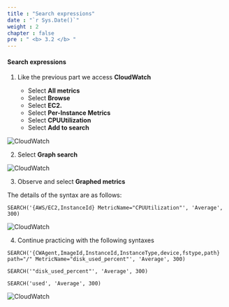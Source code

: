 ```yaml
---
title : "Search expressions"
date : "`r Sys.Date()`"
weight : 2
chapter : false
pre : " <b> 3.2 </b> "
---
```


#### Search expressions

1. Like the previous part we access **CloudWatch**

   - Select **All metrics**
   - Select **Browse**
   - Select **EC2.**
   - Select **Per-Instance Metrics**
   - Select **CPUUtilization**
   - Select **Add to search**

![CloudWatch](/images/2/2.2/0001.png?featherlight=false&width=90pc)

2. Select **Graph search**

![CloudWatch](/images/2/2.2/0002.png?featherlight=false&width=90pc)

3. Observe and select **Graphed metrics**

The details of the syntax are as follows:

```
SEARCH('{AWS/EC2,InstanceId} MetricName="CPUUtilization"', 'Average', 300)
```

![CloudWatch](/images/2/2.2/0003.png?featherlight=false&width=90pc)

4. Continue practicing with the following syntaxes

```
SEARCH('{CWAgent,ImageId,InstanceId,InstanceType,device,fstype,path} path="/" MetricName="disk_used_percent"', 'Average', 300)
```

```
SEARCH('"disk_used_percent"', 'Average', 300)
```

```
SEARCH('used', 'Average', 300)
```

![CloudWatch](/images/2/2.2/0004.png?featherlight=false&width=90pc)